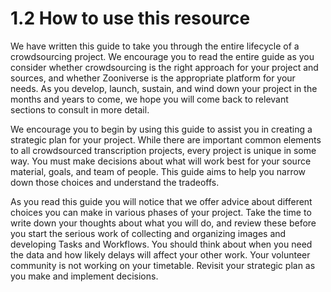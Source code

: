 # 1.2 How to use this resource

We have written this guide to take you through the entire lifecycle of a crowdsourcing project. We encourage you to read the entire guide as you consider whether crowdsourcing is the right approach for your project and sources, and whether Zooniverse is the appropriate platform for your needs. As you develop, launch, sustain, and wind down your project in the months and years to come, we hope you will come back to relevant sections to consult in more detail. 

We encourage you to begin by using this guide to assist you in creating a strategic plan for your project. While there are important common elements to all crowdsourced transcription projects, every project is unique in some way. You must make decisions about what will work best for your source material, goals, and team of people. This guide aims to help you narrow down those choices and understand the tradeoffs. 

As you read this guide you will notice that we offer advice about different choices you can make in various phases of your project. Take the time to write down your thoughts about what you will do, and review these before you start the serious work of collecting and organizing images and developing Tasks and Workflows. You should think about when you need the data and how likely delays will affect your other work. Your volunteer community is not working on your timetable. Revisit your strategic plan as you make and implement decisions. 

